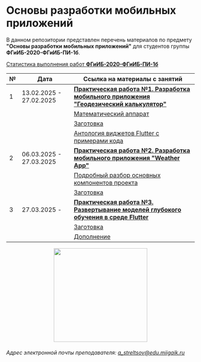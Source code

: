 # Основы разработки мобильных приложений

В данном репозитории представлен перечень материалов по предмету **"Основы разработки мобильных приложений"** для студентов группы **ФГиИБ-2020-ФГиИБ-ПИ-1б**.


[Статистика выполнения работ **ФГиИБ-2020-ФГиИБ-ПИ-1б**](https://docs.google.com/spreadsheets/d/1qBpsYWvl8fqvgz_q6rkKpieOft9jWfLP23xNwgXzmXQ/edit?gid=1178924233#gid=1178924233)


| №   | Дата       | Ссылка на материалы с занятий                     | 
|-----|------------|--------------------------------------|
| 1   | 13.02.2025 - 27.02.2025 | [**Практическая работа №1. Разработка мобильного приложения "Геодезический калькулятор"**](https://cloud.mail.ru/public/mdTG/kWqkjGNZB)      | 
|    | | [Математический аппарат](https://cloud.mail.ru/public/mdTG/kWqkjGNZB)      | 
|    | | [Заготовка](https://cloud.mail.ru/public/mdTG/kWqkjGNZB)      | 
|    | | [Антология виджетов Flutter с примерами кода](https://colab.research.google.com/drive/134eldLb_C56jC_sw1-YN6JGLqiUSoFIb?usp=sharing)      | 
| 2   | 06.03.2025 - 27.03.2025| [**Практическая работа №2. Разработка мобильного приложения "Weather App"**](https://cloud.mail.ru/public/7Tn7/hwZGYyJkz)      | 
|    | | [Подробный разбор основных компонентов проекта](https://u.to/tPYlIg)      | 
|    | | [Заготовка](https://cloud.mail.ru/public/BV2D/kHu9HeY3T)      | 
| 3   | 27.03.2025 - | [**Практическая работа №3. Развертывание моделей глубокого обучения в среде Flutter**](https://u.to/KWQ3Ig)      | 
|    | | [Заготовка](https://colab.research.google.com/drive/1fCgJxGSVy7iu4ivFA7u4WKuNpJ71wDCK?usp=sharing)      | 
|    | | [Дополнение](https://u.to/1WU3Ig)      | 







<div id="header" align="center">
  <img src="https://media1.giphy.com/media/v1.Y2lkPTc5MGI3NjExbXF3ZGp3bHlpaGJ5Ymo3aXB0d3oybzZoemplOHlvYzI3MzVnb2traiZlcD12MV9pbnRlcm5hbF9naWZfYnlfaWQmY3Q9Zw/ueVQiEIDXtOV6oQhOW/giphy.gif" width="250"/>
</div>

###### Адрес электронной почты преподавателя: a_streltsov@edu.miigaik.ru
